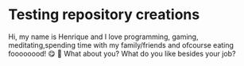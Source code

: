 # Testing repository creations

Hi, my name is Henrique and I love programming, gaming, meditating,spending time with my family/friends and ofcourse eating foooooood! 😋 💜
What about you? What do you like besides your job? 
